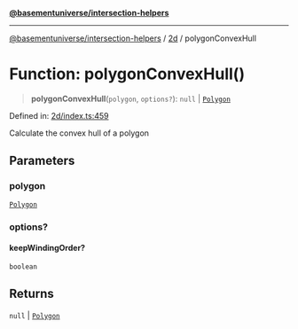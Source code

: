 [**@basementuniverse/intersection-helpers**](../../README.md)

***

[@basementuniverse/intersection-helpers](../../README.md) / [2d](../README.md) / polygonConvexHull

# Function: polygonConvexHull()

> **polygonConvexHull**(`polygon`, `options?`): `null` \| [`Polygon`](../types/type-aliases/Polygon.md)

Defined in: [2d/index.ts:459](https://github.com/basementuniverse/intersection-helpers/blob/ce8bdda9fbd616d6a406e87a4824e91fffc01d0e/src/2d/index.ts#L459)

Calculate the convex hull of a polygon

## Parameters

### polygon

[`Polygon`](../types/type-aliases/Polygon.md)

### options?

#### keepWindingOrder?

`boolean`

## Returns

`null` \| [`Polygon`](../types/type-aliases/Polygon.md)
